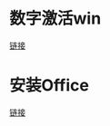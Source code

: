 # 数字激活win
[链接](https://www.cnblogs.com/jopny/p/window_office_onekey_activate_free.html)

# 安装Office
[链接](https://github.com/OdysseusYuan/LKY_OfficeTools/releases)
